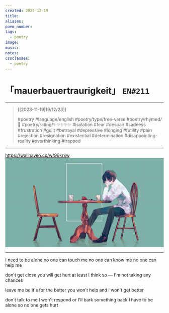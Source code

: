```yaml
---
created: 2023-12-19
title:
aliases:
poem_number:
tags:
  - poetry
image:
music:
notes:
cssclasses:
  - poetry
---
```

# 「mauerbauertraurigkeit」 `EN#211`

---

> [[2023-11-19|19/12/23]]
> 
> #poetry 
> #language/english 
> #poetry/type/free-verse 
> #poetry/rhymed/🔴 
> #poetry/rating/✨✨✨✨✨ 
> #isolation #fear #despair #sadness #frustration #guilt #betrayal #depressive #longing #futility #pain #rejection #resignation #existential #determination #disappointing-reality #overthinking #trapped 

---

https://wallhaven.cc/w/96krxw
![poem-mauerbauertraurigkeit](../!art/poem-mauerbauertraurigkeit.png)


---

I need to be alone
no one can touch me
no one can know me
no one can help me

don't get close
you will get hurt
at least I think so —
I'm not taking any chances

leave me be
it's for the better
you won't help
and I won't get better

don't talk to me
I won't respond
or I'll bark something back
I have to be alone so no one gets hurt